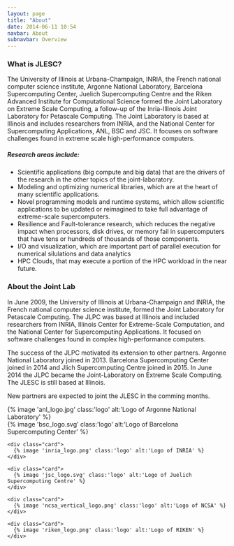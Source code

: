 ```yaml
---
layout: page
title: "About"
date: 2014-06-11 10:54
navbar: About
subnavbar: Overview
---
```


###   What is JLESC?

  The University of Illinois at Urbana-Champaign, INRIA, the French national computer science institute, Argonne National Laboratory, 
  Barcelona Supercomputing Center, Juelich Supercomputing Centre and the Riken Advanced Institute for Computational Science formed the 
  Joint Laboratory on Extreme Scale Computing, a follow-up of the Inria-Illinois Joint Laboratory for Petascale Computing. 
  The Joint Laboratory is based at Illinois and includes researchers from INRIA, and the National Center for Supercomputing Applications, 
  ANL, BSC and JSC. It focuses on software challenges found in extreme scale high-performance computers.

##### Research areas include:
    
  * Scientific applications (big compute and big data) that are the drivers of the research in the other topics of the joint-laboratory. 
  * Modeling and optimizing numerical libraries, which are at the heart of many scientific applications.
  * Novel programming models and runtime systems, which allow scientific applications to be updated or reimagined 
  to take full advantage of extreme-scale supercomputers. 
  * Resilience and Fault-tolerance research, which reduces the negative impact when processors,
  disk drives, or memory fail in supercomputers that have tens or hundreds of thousands of those components. 
  * I/O and visualization, which are important part of parallel execution for numerical silulations and data analytics 
  * HPC Clouds, that may execute a portion of the HPC workload in the near future. 

### About the Joint Lab

  In June 2009, the University of Illinois at Urbana-Champaign and INRIA, the French national computer science institute, 
  formed the Joint Laboratory for Petascale Computing. The JLPC was based at Illinois and included researchers from INRIA, 
  Illinois Center for Extreme-Scale Computation, and the National Center for Supercomputing Applications. It focused on 
  software challenges found in complex high-performance computers.
  
  The success of the JLPC motivated its extension to other partners. Argonne National Laboratory joined in 2013. 
  Barcelona Supercomputing Center joined in 2014 and J lich Supercomputing Centre joined in 2015. In June 2014 the JLPC 
  became the Joint-Laboratory on Extreme Scale Computing. The JLESC is still based at Illinois.
 
  New partners are expected to joint the JLESC in the comming months.

    
   <div id="institutes" class="card-columns">
    <div class="card">
      {% image 'anl_logo.jpg' class:'logo' alt:'Logo of Argonne National Laboratory' %}
    </div>
<!--  -->
    <div class="card">
      {% image 'bsc_logo.svg' class:'logo' alt:'Logo of Barcelona Supercomputing Center' %}
    </div>

    <div class="card">
      {% image 'inria_logo.png' class:'logo' alt:'Logo of INRIA' %}
    </div>

    <div class="card">
      {% image 'jsc_logo.svg' class:'logo' alt:'Logo of Juelich Supercomputing Centre' %}
    </div>

    <div class="card">
      {% image 'ncsa_vertical_logo.png' class:'logo' alt:'Logo of NCSA' %}
    </div>

    <div class="card">
      {% image 'riken_logo.png' class:'logo' alt:'Logo of RIKEN' %}
    </div>
  </div>
